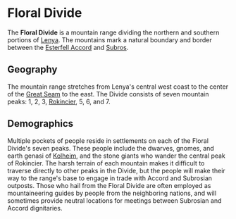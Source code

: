 # Floral Divide

The **Floral Divide** is a mountain range dividing the northern and southern portions of [Lenya](../). The mountains mark a natural boundary and border between the [Esterfell Accord](../../../../societies/esterfell-accord) and [Subros](../../../../societies/subros).

## Geography

The mountain range stretches from Lenya's central west coast to the center of the [Great Seam](../great-seam) to the east. The Divide consists of seven mountain peaks: 1, 2, 3, [Rokincier](rokincier), 5, 6, and 7.

## Demographics

Multiple pockets of people reside in settlements on each of the Floral Divide's seven peaks. These people include the dwarves, gnomes, and earth genasi of [Kolheim](../../../../societies/verdancy/Kolheim), and the stone giants who wander the central peak of Rokincier. The harsh terrain of each mountain makes it difficult to traverse directly to other peaks in the Divide, but the people will make their way to the range's base to engage in trade with Accord and Subrosian outposts. Those who hail from the Floral Divide are often employed as mountaineering guides by people from the neighboring nations, and will sometimes provide neutral locations for meetings between Subrosian and Accord dignitaries.
